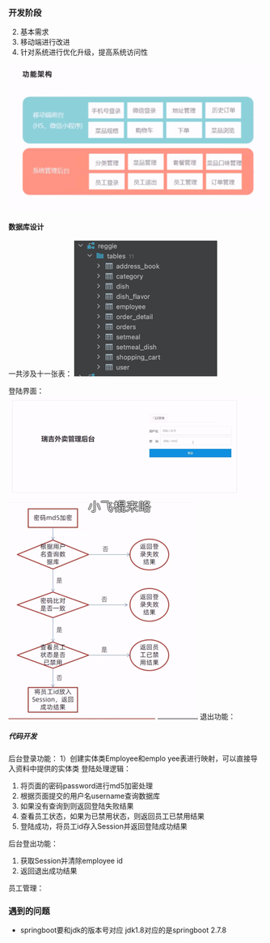 ### 开发阶段
2. 基本需求
3. 移动端进行改进
4. 针对系统进行优化升级，提高系统访问性

![img.png](img.png)

 #### 数据库设计
一共涉及十一张表：
![img_1.png](img_1.png)

登陆界面：
![img_2.png](img_2.png)
![img_3.png](img_3.png)
退出功能：


##### 代码开发
后台登录功能：
1）创建实体类Employee和emplo yee表进行映射，可以直接导入资料中提供的实体类
登陆处理逻辑：
1. 将页面的密码password进行md5加密处理
2. 根据页面提交的用户名username查询数据库
3. 如果没有查询到则返回登陆失败结果
4. 查看员工状态，如果为已禁用状态，则返回员工已禁用结果
5. 登陆成功，将员工id存入Session并返回登陆成功结果

后台登出功能：
1. 获取Session并清除employee id
2. 返回退出成功结果

员工管理：




### 遇到的问题
- springboot要和jdk的版本号对应 jdk1.8对应的是springboot 2.7.8 